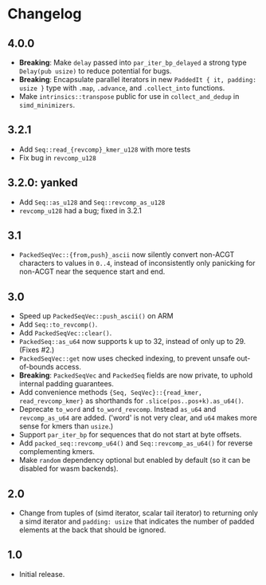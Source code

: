 # Changelog

## 4.0.0
- **Breaking**: Make `delay` passed into `par_iter_bp_delayed` a strong type `Delay(pub usize)` to
  reduce potential for bugs.
- **Breaking**: Encapsulate parallel iterators in new `PaddedIt { it, padding: usize }` type with `.map`, `.advance`, and `.collect_into` functions.
- Make `intrinsics::transpose` public for use in `collect_and_dedup` in `simd_minimizers`.

## 3.2.1
- Add `Seq::read_{revcomp}_kmer_u128` with more tests
- Fix bug in `revcomp_u128`

## 3.2.0: yanked
- Add `Seq::as_u128` and `Seq::revcomp_as_u128`
- `revcomp_u128` had a bug; fixed in 3.2.1

## 3.1
- `PackedSeqVec::{from,push}_ascii` now silently convert non-ACGT characters to
  values in `0..4`, instead of inconsistently only panicking for non-ACGT near
  the sequence start and end.

## 3.0
- Speed up `PackedSeqVec::push_ascii()` on ARM
- Add `Seq::to_revcomp()`.
- Add `PackedSeqVec::clear()`.
- `PackedSeq::as_u64` now supports k up to 32, instead of only up to 29. (Fixes #2.)
- `PackedSeqVec::get` now uses checked indexing, to prevent unsafe out-of-bounds access.
- **Breaking**: `PackedSeqVec` and `PackedSeq` fields are now private, to uphold internal
  padding guarantees.
- Add convenience methods `{Seq, SeqVec}::{read_kmer, read_revcomp_kmer}` as
  shorthands for `.slice(pos..pos+k).as_u64()`.
- Deprecate `to_word` and `to_word_revcomp`. Instead `as_u64` and
  `revcomp_as_u64` are added. ('word' is not very clear, and `u64` makes more
  sense for kmers than `usize`.)
- Support `par_iter_bp` for sequences that do not start at byte offsets.
- Add `packed_seq::revcomp_u64()` and `Seq::revcomp_as_u64()` for reverse
  complementing kmers.
- Make `random` dependency optional but enabled by default (so it can be
  disabled for wasm backends).

## 2.0
- Change from tuples of (simd iterator, scalar tail iterator) to returning only a
  simd iterator and `padding: usize` that indicates the number of padded elements
  at the back that should be ignored.

## 1.0
- Initial release.
